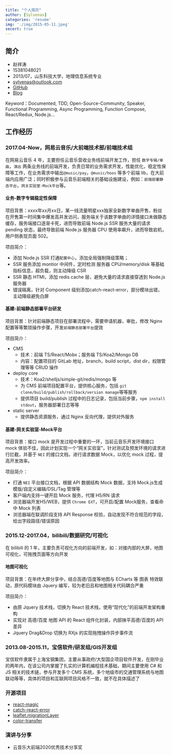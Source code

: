 ```yaml
---
title: "个人简历"
author: [Sylvenas]
categories: 'resume'
img: './img/2015-05-11.jpeg'
secert: true
---
```


## 简介
- 赵祥涛
- 15381048021
- 2013/07，山东科技大学，地理信息系统专业
- sylvenas@outlook.com 
- [GitHub](https://github.com/sylvenas)
- [Blog](https://sylvenas.github.io/)

Keyword：Documented, TDD, Open-Source-Community, Speaker, Functional Programming, Async Programming, Function Compose, React/Redux, Node.js...

## 工作经历
### 2017.04-Now，网易云音乐/大前端技术部/前端技术组
在网易云音乐 4 年，主要担任云音乐营收业务线前端开发工作，担任 `数字专辑/单曲`，`演出` 两条业务线的前端开发，负责日常的业务需求开发，性能优化，稳定性保障等工作，在业务需求中输出`@music/pay`，`@music/hoos` 等多个前端 lib，在大前端内应用广泛；同时积极参与云音乐前端相关的基础设施建设，例如：`前端部署静态平台`，`网关实验室-Mock平台`等。

#### 业务-数字专辑稳定性保障
项目背景：xxxx年xx月xx日，某一线流量明星xxx独家全新数字单曲开售，粉丝在开售第一时间集中爆发高并发访问，服务端关于该数字单曲的详情接口未做静态缓存，服务端接口逐渐卡死，进而导致前端 Node.js SSR 服务大量的请求 pending 状态，最终导致前端 Node.js 服务器 CPU 使用率飙升，进而导致宕机，用户侧表现页面 502。

项目简介：
- 添加 Node.js SSR 打通`配置中心`，添加全局强制降级策略；
- SSR 服务添加 montior 中间件，定时检测 服务器 CPU/memory/disk 等基础指标信息，超负载，则主动降级 CSR
- SSR 静态 HTMl，添加 redis cache 层，避免大量的请求直接穿透到 Node.js 服务器
- 错误隔离，针对 Component 级别添加catch-react-error，部分模块出错，主动降级避免白屏

#### 基建-前端静态部署平台研发
项目背景：针对前端静态项目在部署流程中，需要申请机器，审批，修改 Nginx 配置等等繁琐操作步骤，开发`前端静态部署平台`提效

项目简介：
- CMS
  - 技术：前端 TS/React/Mobx；服务端 TS/Koa2/Mongo DB
  - 内容：配置项目的 GitLab 地址，branch，build script，dist dir，权限管理等等 CRUD 操作
- deploy core
  - 技术：Koa2/shelljs/simple-git/redis/mongo 等
  - 为 CMS 前端项目配置平台，提供核心服务，包括 `git clone/build/publish/rollback/version manage`等等服务
  - 提供项目 build/publish 过程中的日志记录，包括当前步骤，`npm install stdout`，服务器部署日志等等
- static server
  - 提供静态资源服务，通过 Nginx 反向代理，提供对外服务

#### 基建-网关实验室-Mock平台
项目背景：接口 mock 是开发过程中重要的一环，当前云音乐开发环境接口 mock 体验不佳，因此计划实现一个“网关实验室”，针对测试及预发环境的请求进行拦截，并基于 `NEI` 的接口文档，进行请求数据 Mock，以优化 mock 过程，提高开发效率。

项目简介：
- 打通 `NEI` 平台接口文档，根据 API 数据结构 Mock 数据，支持 Mock.js生成模版/自定义编辑/DSL/Tag 管理等
- 客户端内支持一键开启 Mock 服务，代理 H5/RN 请求
- 浏览器端开发H5/WEB，提供 `Chrome EXT`，可开启/配置 Mock服务，查看命中 Mock 列表
- 浏览器端在联调阶段支持 API Response 校验，自动发现不符合规范的字段，给出字段路径/错误原因

### 2015.12-2017.04，bilibili/数据研究/可视化
在 bilibili 的 1 年，主要负责可视化方向的前端开发，如：对接内部的大屏，地图可视化，可拖拽页面等方向开发
#### 地图可视化  
项目背景：在年终大屏分享中，结合高德/百度等地图与 ECharts 等 图表 特效联动，原代码模块由 Jquery 编写，较为老旧且和地图相关代码耦合严重

项目简介：
- 由原 Jquery 技术栈，切换为 React 技术栈，使用“现代化”的前端开发架构重构
- 实现对 高德/百度 地图 API 的 React 组件化封装，内部抹平高德/百度的 API 差异
- Jquery Drag&Drop 切换为 RXjs 的实现拖拽操作异步事件流

### 2013.08-2015.11，宝信软件/研发组/GIS开发组
宝信软件隶属于上海宝钢集团，主要从事政府/大型国企项目软件开发，在刚毕业的两年内，在该公司内掌握了扎实的计算机编程技术基础，期间主要使用 C# 和 JS 相关的技术链，参与开发多个 CMS 系统，多个地级市的交通管理系统与地图联动等等，具体的项目和互联网项目风格不一致，就不在具体描述了

### 开源项目
- [react-magic](https://github.com/lit-forest/react-magic)
- [catch-react-error](https://www.npmjs.com/package/catch-react-error)
- [leaflet.migrationLayer](https://github.com/lit-forest/leaflet.migrationLayer)
- [color-transfer](https://www.npmjs.com/package/color-transfer)

### 演讲与分享
- 云音乐大前端2020优秀技术分享奖

